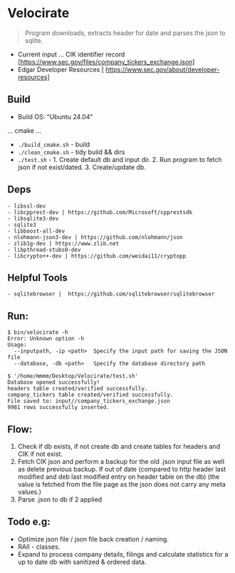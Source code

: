 # Velocirate

> Program downloads, extracts header for date and parses the json to sqlite.

- Current input ... CIK identifier record [https://www.sec.gov/files/company_tickers_exchange.json]
- Edgar Developer Resources  [ https://www.sec.gov/about/developer-resources]


## Build

- Build OS: "Ubuntu 24.04"

... cmake ...

- ```./build_cmake.sh``` - build
- ```./clean_cmake.sh``` - tidy build && dirs
- ```./test.sh``` - 1. Create default db and input dir. 2. Run program to fetch json if not exist/dated. 3. Create/update db.


## Deps
```
- libssl-dev
- libcpprest-dev | https://github.com/Microsoft/cpprestsdk
- libsqlite3-dev
- sqlite3
- libboost-all-dev
- nlohmann-json3-dev | https://github.com/nlohmann/json
- zlib1g-dev | https://www.zlib.net
- libpthread-stubs0-dev
- libcrypto++-dev | https://github.com/weidai11/cryptopp
```


## Helpful Tools
```
- sqlitebrowser |  https://github.com/sqlitebrowser/sqlitebrowser
```

## Run:
```
$ bin/velocirate -h
Error: Unknown option -h
Usage: 
  --inputpath, -ip <path>  Specify the input path for saving the JSON file
  --database, -db <path>   Specify the database directory path
```
```
$ '/home/mmmm/Desktop/Velocirate/test.sh' 
Database opened successfully!
headers table created/verified successfully.
company_tickers table created/verified successfully.
File saved to: input//company_tickers_exchange.json
9981 rows successfully inserted.
```


## Flow:

1. Check if db exists, if not create db and create tables for headers and CIK if not exist.
2. Fetch CIK json and perform a backup for the old .json input file as well as delete previous backup. If out of date (compared to http header last modified and deb last modified entry on header table on the db) (the value is fetched from the file page as the json does not carry any meta values.)
3. Parse .json to db if 2 applied


## Todo e.g:

- Optimize json file / json file back creation / naming.
- RAII - classes.
- Expand to process company details, filings and calculate statistics for a up to date db with sanitized & ordered data.


